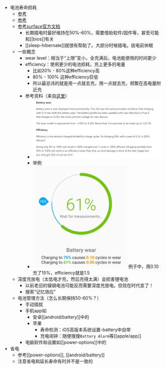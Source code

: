 - 电池寿命损耗
  - [参考](https://zhuanlan.zhihu.com/p/71376047)
  - [参考](https://zhuanlan.zhihu.com/p/136393393)
  - [参考surface官方文档](https://support.microsoft.com/zh-cn/surface/%E4%BF%9D%E5%85%BB-surface-%E7%94%B5%E6%B1%A0-9ccdfa7b-d074-f629-425c-1c090ac66bed)
    - 长期插电时最好维持在50%-60%，需要借助软件/固件等，甚至可能和[[bios]]有关
    - [[sleep-hibernate]]就很有帮助了。大部分时候插电，拔电前休眠
  - 一些概念
    - wear level：相当于“上限”变小，全充满后，电池能使用的时间更少
    - efficiency：使用更少的电池损耗，充上更多的电量
      - 比如20% - 80%这种efficiency高
      - 80% - 100% 这种efficiency巨低
      - 所以最忌讳的就是用一点就去充，用一点就去充，频繁在高电量附近充
    - 参考资料（来自[这里](https://accubattery.zendesk.com/hc/en-us/articles/209507189-Tab-3-battery-health-screen)）
      - ![](wear-efficiency.png)
      - 举例
      - ![](efficiency-example.png)例子中，用0.10充了15%，efficiency就是1.5
  - 深度充放电（太低电才充，然后充得太满）会损害锂电池
    - 以前老旧的镍镉电池可能反而需要深度充放电。但现在时代变了！
    - 搜索“记忆效应”
  - 电池管理方法（怎么长期保持50-60%？）
    - 手动插拔
    - 手机app如
      - 安卓[[android/battery]]中的
      - 苹果
        - 寿命检测：iOS高版本系统设置-battery中自带
        - 充电闹钟：随便搜搜`Battery Alarm`等[[apple/app]]
    - 电脑软件和设置如[[power-options]]中的
- 省电
  - 参考[[power-options]], [[android/battery]]
  - 注意省电和延长寿命有时并不是一致的